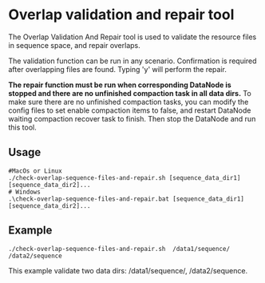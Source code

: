 <!--

    Licensed to the Apache Software Foundation (ASF) under one
    or more contributor license agreements.  See the NOTICE file
    distributed with this work for additional information
    regarding copyright ownership.  The ASF licenses this file
    to you under the Apache License, Version 2.0 (the
    "License"); you may not use this file except in compliance
    with the License.  You may obtain a copy of the License at
    
        http://www.apache.org/licenses/LICENSE-2.0
    
    Unless required by applicable law or agreed to in writing,
    software distributed under the License is distributed on an
    "AS IS" BASIS, WITHOUT WARRANTIES OR CONDITIONS OF ANY
    KIND, either express or implied.  See the License for the
    specific language governing permissions and limitations
    under the License.

-->

# Overlap validation and repair tool

The Overlap Validation And Repair tool is used to validate the resource files in sequence space, and repair overlaps.

The validation function can be run in any scenario. Confirmation is required after overlapping files are found. Typing 'y' will perform the repair.

**The repair function must be run when corresponding DataNode is stopped and there are no unfinished compaction task in all data dirs.**
To make sure there are no unfinished compaction tasks, you can modify the config files to set enable compaction items to false, and restart DataNode waiting compaction recover task to finish.
Then stop the DataNode and run this tool.
## Usage
```shell
#MacOs or Linux
./check-overlap-sequence-files-and-repair.sh [sequence_data_dir1] [sequence_data_dir2]...
# Windows
.\check-overlap-sequence-files-and-repair.bat [sequence_data_dir1] [sequence_data_dir2]...
```
## Example
```shell
./check-overlap-sequence-files-and-repair.sh  /data1/sequence/ /data2/sequence
```
This example validate two data dirs: /data1/sequence/, /data2/sequence.